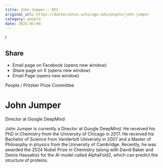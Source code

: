 ```yaml
---
title: John Jumper – DSI
original_url: https://datascience.uchicago.edu/people/john-jumper
category: people
date: 2025-05-04
---
```


<!-- Table-like structure detected -->

!

## Share

* Email page on Facebook (opens new window)
* Share page on X (opens new window)
* Email Page (opens new window)

<!-- Table-like structure detected -->

People / Pritzker Prize Committee

# John Jumper

Director at Google DeepMind

John Jumper is currently a Director at Google DeepMind. He received his PhD in Chemistry from the University of Chicago in 2017. He received his Bachelor of Science from Vanderbilt University in 2007 and a Master of Philosophy in physics from the University of Cambridge. Recently, he was awarded the 2024 Nobel Prize in Chemistry (along with David Baker and Demis Hassabis) for the AI model called AlphaFold2, which can predict the structure of proteins.